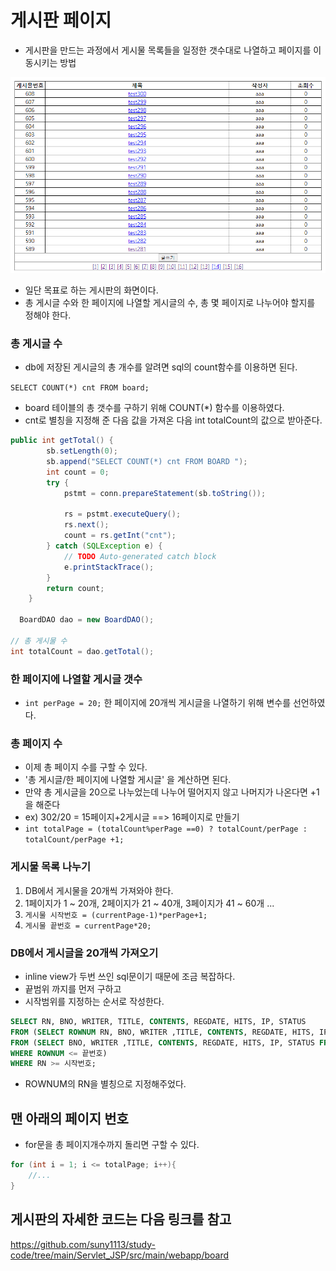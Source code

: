 # 게시판 페이지 
- 게시판을 만드는 과정에서 게시물 목록들을 일정한 갯수대로 나열하고 페이지를 이동시키는 방법

![board1](./images/board01.png)
- 일단 목표로 하는 게시판의 화면이다.
- 총 게시글 수와 한 페이지에 나열할 게시글의 수, 총 몇 페이지로 나누어야 할지를 정해야 한다.

### 총 게시글 수
- db에 저장된 게시글의 총 개수를 알려면 sql의 count함수를 이용하면 된다.

`SELECT COUNT(*) cnt FROM board;`

- board 테이블의 총 갯수를 구하기 위해 COUNT(*) 함수를 이용하였다.
- cnt로 별칭을 지정해 준 다음 값을 가져온 다음 int totalCount의 값으로 받아준다.
```java
public int getTotal() {
		sb.setLength(0);
		sb.append("SELECT COUNT(*) cnt FROM BOARD ");
		int count = 0;
		try {
			pstmt = conn.prepareStatement(sb.toString());
			
			rs = pstmt.executeQuery();
			rs.next();
			count = rs.getInt("cnt");
		} catch (SQLException e) {
			// TODO Auto-generated catch block
			e.printStackTrace();
		}
		return count;
	}
  
  BoardDAO dao = new BoardDAO();
	
// 총 게시물 수
int totalCount = dao.getTotal();
```
### 한 페이지에 나열할 게시글 갯수
- `int perPage = 20;` 한 페이지에 20개씩 게시글을 나열하기 위해 변수를 선언하였다.

### 총 페이지 수
- 이제 총 페이지 수를 구할 수 있다. 
- '총 게시글/한 페이지에 나열할 게시글' 을 계산하면 된다.
- 만약 총 게시글을 20으로 나누었는데 나누어 떨어지지 않고 나머지가 나온다면 +1을 해준다
- ex) 302/20 = 15페이지+2게시글 ==> 16페이지로 만들기
- `int totalPage = (totalCount%perPage ==0) ? totalCount/perPage : totalCount/perPage +1;`

### 게시물 목록 나누기
1. DB에서 게시물을 20개씩 가져와야 한다.
2. 1페이지가 1 ~ 20개, 2페이지가 21 ~ 40개, 3페이지가 41 ~ 60개 ...
3. `게시물 시작번호 = (currentPage-1)*perPage+1;`
4. `게시물 끝번호 = currentPage*20;`

### DB에서 게시글을 20개씩 가져오기
- inline view가 두번 쓰인 sql문이기 때문에 조금 복잡하다.
- 끝범위 까지를 먼저 구하고
- 시작범위를 지정하는 순서로 작성한다.
```sql
SELECT RN, BNO, WRITER, TITLE, CONTENTS, REGDATE, HITS, IP, STATUS
FROM (SELECT ROWNUM RN, BNO, WRITER ,TITLE, CONTENTS, REGDATE, HITS, IP, STATUS
FROM (SELECT BNO, WRITER ,TITLE, CONTENTS, REGDATE, HITS, IP, STATUS FROM BOARD ORDER BY BNO DESC)
WHERE ROWNUM <= 끝번호)
WHERE RN >= 시작번호;
```

- ROWNUM의 RN을 별칭으로 지정해주었다.

## 맨 아래의 페이지 번호
- for문을 총 페이지개수까지 돌리면 구할 수 있다.
```java
for (int i = 1; i <= totalPage; i++){
	//...		
}
```


## 게시판의 자세한 코드는 다음 링크를 참고
<https://github.com/suny1113/study-code/tree/main/Servlet_JSP/src/main/webapp/board>
